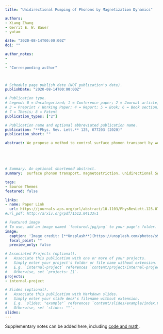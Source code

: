 ```yaml
---
title: "Unidirectional Pumping of Phonons by Magnetization Dynamics"

authors:
- Xiang Zhang
- Gerrit E. W. Bauer
- yutao

date: "2020-08-14T00:00:00Z"
doi: ""

author_notes:
-
-
- "Corresponding author"



# Schedule page publish date (NOT publication's date).
publishDate: "2020-08-14T00:00:00Z"

# Publication type.
# Legend: 0 = Uncategorized; 1 = Conference paper; 2 = Journal article;
# 3 = Preprint / Working Paper; 4 = Report; 5 = Book; 6 = Book section;
# 7 = Thesis; 8 = Patent
publication_types: ["2"]

# Publication name and optional abbreviated publication name.
publication: "**Phys. Rev. Lett.** 125, 077203 (2020)"
publication_short: ""

abstract: We propose a method to control surface phonon transport by weak magnetic fields based on the pumping of surface acoustic waves (SAWs) by magnetostriction. We predict that the magnetization dynamics of a nanowire on top of a dielectric films injects SAWs with opposite angular momenta into opposite directions. Two parallel nanowires form a phononic cavity that at magnetic resonances pump a unidirectional SAW current into half of the substrate.





# Summary. An optional shortened abstract.
summary:  surface phonon transport, magnetostriction, unidirectional SAW current.

tags:
- Source Themes
featured: false

links:
- name: Paper Link
  url: https://journals.aps.org/prl/abstract/10.1103/PhysRevLett.125.077203
#url_pdf: http://arxiv.org/pdf/1512.04133v1

# Featured image
# To use, add an image named `featured.jpg/png` to your page's folder. 
image:
  caption: 'Image credit: [**Unsplash**](https://unsplash.com/photos/s9CC2SKySJM)'
  focal_point: ""
  preview_only: false

# Associated Projects (optional).
#   Associate this publication with one or more of your projects.
#   Simply enter your project's folder or file name without extension.
#   E.g. `internal-project` references `content/project/internal-project/index.md`.
#   Otherwise, set `projects: []`.
projects:
- internal-project

# Slides (optional).
#   Associate this publication with Markdown slides.
#   Simply enter your slide deck's filename without extension.
#   E.g. `slides: "example"` references `content/slides/example/index.md`.
#   Otherwise, set `slides: ""`.
slides:
---
```


Supplementary notes can be added here, including [code and math](https://sourcethemes.com/academic/docs/writing-markdown-latex/).
